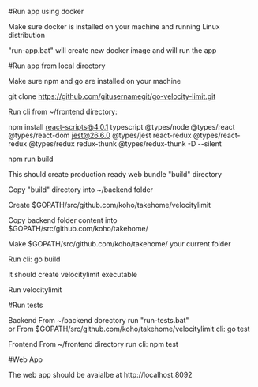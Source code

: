 
#Run app using docker

Make sure docker is installed on your machine and running Linux distribution

"run-app.bat" will create new docker image and will run the app


#Run app from local directory

Make sure npm and go are installed on your machine

git clone https://github.com/gitusernamegit/go-velocity-limit.git

Run cli from ~/frontend directory:

npm install react-scripts@4.0.1 typescript @types/node @types/react @types/react-dom jest@26.6.0 @types/jest react-redux @types/react-redux @types/redux redux-thunk @types/redux-thunk -D --silent

npm run build


This should create production ready web bundle "build" directory

Copy "build" directory into ~/backend folder


Create $GOPATH/src/github.com/koho/takehome/velocitylimit

Copy backend folder content into $GOPATH/src/github.com/koho/takehome/

Make $GOPATH/src/github.com/koho/takehome/ your current folder


Run cli: go build

It should create velocitylimit executable

Run velocitylimit

#Run tests

Backend
From ~/backend dorectory run "run-tests.bat"  
or 
From $GOPATH/src/github.com/koho/takehome/velocitylimit cli: go test

Frontend
From ~/frontend directory run cli: npm test


#Web App

The web app should be avaialbe at http://localhost:8092

